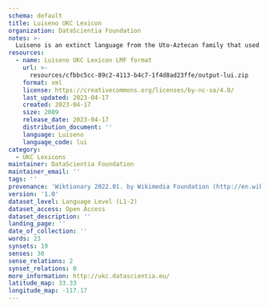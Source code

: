 ```yaml
---
schema: default
title: Luiseno UKC Lexicon
organization: DataScientia Foundation
notes: >-
  Luiseno is an extinct language from the Uto-Aztecan family that used to be spoken in North America. The UKC Lexicon of Luiseno is represented as a lexico-semantic network. It consists of words, word senses, synsets, as well as sense-level and synset-level relationships
resources:
  - name: Luiseno UKC Lexicon LMF format
    url: >-
      resources/cfbbc5cc-89c2-4113-b4c7-1f4d8ad23ffe/output-lui.zip
    format: xml
    license: https://creativecommons.org/licenses/by-nc-sa/4.0/
    last_updated: 2023-04-17
    created: 2023-04-17
    size: 2089
    release_date: 2023-04-17
    distribution_document: ''
    language: Luiseno
    language_code: lui
category:
  - UKC Lexicons
maintainer: DataScientia Foundation
maintainer_email: ''
tags: ''
provenance: 'Wiktionary 2022.01. by Wikimedia Foundation (http://en.wiktionary.org); CogNet 2.1 by Khuyagbaatar Batsuren, National University of Mongolia (http://cognet.ukc.disi.unitn.it); KinDiv: Kinship Diversity 1.0 by Temuulen Khishigsuren (http://ukc.disi.unitn.it/index.php/kinship/); MorphyNet 2.0 by Gábor Bella and Khuyagbaatar Batsuren (http://ukc.disi.unitn.it/index.php/morphynet/); Native Languages of the Americas 2021.11. by Laura Redish and Orrin Lewis (http://www.native-languages.org); Princeton WordNet 2.1 by Princeton University (https://wordnet.princeton.edu)'
version: '1.0'
dataset_level: Language Level (L1-2)
dataset_access: Open Access
dataset_description: ''
landing_page: ''
date_of_collection: ''
words: 23
synsets: 19
senses: 30
sense_relations: 2
synset_relations: 0
more_information: http://ukc.datascientia.eu/
latitude_map: 33.33
longitude_map: -117.17
---
```

